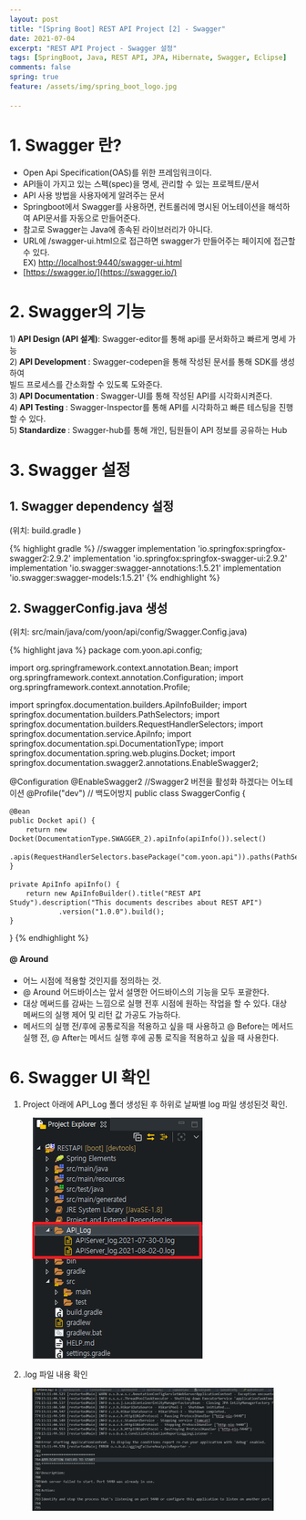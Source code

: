 ```yaml
---
layout: post
title: "[Spring Boot] REST API Project [2] - Swagger"
date: 2021-07-04
excerpt: "REST API Project - Swagger 설정"
tags: [SpringBoot, Java, REST API, JPA, Hibernate, Swagger, Eclipse]
comments: false
spring: true
feature: /assets/img/spring_boot_logo.jpg

---
```


# 1. Swagger 란?
* Open Api Specification(OAS)를 위한 프레임워크이다.
* API들이 가지고 있는 스펙(spec)을 명세, 관리할 수 있는 프로젝트/문서
* API 사용 방법을 사용자에게 알려주는 문서
* Springboot에서 Swagger를 사용하면, 컨트롤러에 명시된 어노테이션을 해석하여 API문서를 자동으로 만들어준다.
* 참고로 Swagger는 Java에 종속된 라이브러리가 아니다.
* URL에 /swagger-ui.html으로 접근하면 swagger가 만들어주는 페이지에 접근할 수 있다. 
  &nbsp;&nbsp;<br>EX) [http://localhost:9440/swagger-ui.html](http://localhost:9440/swagger-ui.html)
* [https://swagger.io/](https://swagger.io/)

# 2. Swagger의 기능

1)<b> API Design (API 설계)</b>: Swagger-editor를 통해 api를 문서화하고 빠르게 명세 가능 <br>
2)<b> API Development </b>: Swagger-codepen을 통해 작성된 문서를 통해 SDK를 생성하여 <br> 빌드 프로세스를 간소화할 수 있도록 도와준다. <br>
3)<b> API Documentation </b>: Swagger-UI를 통해 작성된 API를 시각화시켜준다. <br>
4)<b> API Testing </b>: Swagger-Inspector를 통해 API를 시각화하고 빠른 테스팅을 진행할 수 있다. <br>
5)<b> Standardize </b>: Swagger-hub를 통해 개인, 팀원들이 API 정보를 공유하는 Hub <br>

# 3. Swagger 설정

## 1. Swagger dependency 설정
(위치: build.gradle )

{% highlight gradle %}
   //swagger
   implementation 'io.springfox:springfox-swagger2:2.9.2'
   implementation 'io.springfox:springfox-swagger-ui:2.9.2'
   implementation 'io.swagger:swagger-annotations:1.5.21'
   implementation 'io.swagger:swagger-models:1.5.21'
{% endhighlight %}

## 2. SwaggerConfig.java 생성
(위치: src/main/java/com/yoon/api/config/Swagger.Config.java)

{% highlight java %}
package com.yoon.api.config;

import org.springframework.context.annotation.Bean;
import org.springframework.context.annotation.Configuration;
import org.springframework.context.annotation.Profile;

import springfox.documentation.builders.ApiInfoBuilder;
import springfox.documentation.builders.PathSelectors;
import springfox.documentation.builders.RequestHandlerSelectors;
import springfox.documentation.service.ApiInfo;
import springfox.documentation.spi.DocumentationType;
import springfox.documentation.spring.web.plugins.Docket;
import springfox.documentation.swagger2.annotations.EnableSwagger2;

@Configuration
@EnableSwagger2	//Swagger2 버전을 활성화 하겠다는 어노테이션
@Profile("dev")  // 백도어방지
public class SwaggerConfig {

	@Bean
	public Docket api() {
		return new Docket(DocumentationType.SWAGGER_2).apiInfo(apiInfo()).select()
				.apis(RequestHandlerSelectors.basePackage("com.yoon.api")).paths(PathSelectors.any()).build();
	}

	private ApiInfo apiInfo() {
		return new ApiInfoBuilder().title("REST API Study").description("This documents describes about REST API")
				.version("1.0.0").build();
	}
} 
{% endhighlight %}



 
#### @ Around
* 어느 시점에 적용할 것인지를 정의하는 것.
* @ Around 어드바이스는 앞서 설명한 어드바이스의 기능을 모두 포괄한다.
* 대상 메써드를 감싸는 느낌으로 실행 전후 시점에 원하는 작업을 할 수 있다. 대상 메써드의 실행 제어 및 리턴 값 가공도 가능하다.
* 메서드의 실행 전/후에 공통로직을 적용하고 싶을 때 사용하고 @ Before는 메서드 실행 전, @ After는 메서드 실행 후에 공통 로직을 적용하고 싶을 때 사용한다.

 
# 6. Swagger UI 확인

1) Project 아래에 API_Log 폴더 생성된 후 하위로 날짜별 log 파일 생성된것 확인.
<figure>
	<img src="/assets/img/log_directory.png">
</figure>

2) .log 파일 내용 확인
<figure>
	<img src="/assets/img/log_confirm.png">
</figure>

